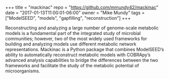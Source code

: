 +++
title = "mackinac"
repo = "https://github.com/mmundy42/mackinac"
date = "2017-01-13T11:00:01-06:00"
owner = "Mike Mundy"
tags = ["ModelSEED", "models", "gapfilling", "reconstruction"]
+++

Reconstructing and analyzing a large number of genome-scale metabolic models is a fundamental part of the integrated study of microbial communities; however, two of the most widely used frameworks for building and analyzing models use different metabolic network representations. Mackinac is a Python package that combines ModelSEED’s ability to automatically reconstruct metabolic models with COBRApy’s advanced analysis capabilities to bridge the differences between the two frameworks and facilitate the study of the metabolic potential of microorganisms.